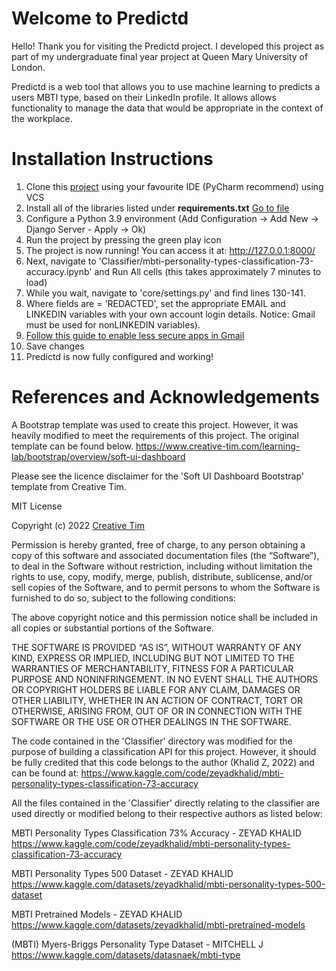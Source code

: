 # Welcome to Predictd

Hello! Thank you for visiting the Predictd project.
I developed this project as part of my undergraduate final year project at Queen Mary University of London.

Predictd is a web tool that allows you to use machine learning to predicts a users MBTI type, based on their LinkedIn profile. It allows allows functionality to manage the data that would be appropriate in the context of the workplace.


# Installation Instructions

 1. Clone this [project](https://github.com/andricozach/Predictd.git) using your favourite IDE (PyCharm recommend) using VCS
 2. Install all of the libraries listed under **requirements.txt** [Go to file](https://github.com/andricozach/Predictd/find/master)
 3. Configure a Python 3.9 environment (Add Configuration -> Add New -> Django Server - Apply -> Ok)
 4. Run the project by pressing the green play icon
 5. The project is now running! You can access it at: http://127.0.0.1:8000/
 6. Next, navigate to 'Classifier/mbti-personality-types-classification-73-accuracy.ipynb' and Run All cells (this takes approximately 7 minutes to load)
 7. While you wait, navigate to 'core/settings.py' and find lines 130-141.
 8. Where fields are = 'REDACTED', set the appropriate EMAIL  and LINKEDIN variables with your own account login details. Notice: Gmail must be used for nonLINKEDIN variables).
 9. [Follow this guide to enable less secure apps in Gmail](https://support.google.com/accounts/answer/6010255?hl=en#zippy=%2Cif-less-secure-app-access-is-on-for-your-account)
 10. Save changes
 11. Predictd is now fully configured and working!

# References and Acknowledgements

A Bootstrap template was used to create this project. However, it was heavily modified to meet the requirements of this project. The original template can be found below.
https://www.creative-tim.com/learning-lab/bootstrap/overview/soft-ui-dashboard

Please see the licence disclaimer for the 'Soft UI Dashboard Bootstrap' template from Creative Tim.

MIT License

Copyright (c) 2022  [Creative Tim](https://creative-tim.com/)

Permission is hereby granted, free of charge, to any person obtaining a copy of this software and associated documentation files (the “Software”), to deal in the Software without restriction, including without limitation the rights to use, copy, modify, merge, publish, distribute, sublicense, and/or sell copies of the Software, and to permit persons to whom the Software is furnished to do so, subject to the following conditions:

The above copyright notice and this permission notice shall be included in all copies or substantial portions of the Software.

THE SOFTWARE IS PROVIDED “AS IS”, WITHOUT WARRANTY OF ANY KIND, EXPRESS OR IMPLIED, INCLUDING BUT NOT LIMITED TO THE WARRANTIES OF MERCHANTABILITY, FITNESS FOR A PARTICULAR PURPOSE AND NONINFRINGEMENT. IN NO EVENT SHALL THE AUTHORS OR COPYRIGHT HOLDERS BE LIABLE FOR ANY CLAIM, DAMAGES OR OTHER LIABILITY, WHETHER IN AN ACTION OF CONTRACT, TORT OR OTHERWISE, ARISING FROM, OUT OF OR IN CONNECTION WITH THE SOFTWARE OR THE USE OR OTHER DEALINGS IN THE SOFTWARE.



The code contained in the 'Classifier' directory was modified for the purpose of building a classification API for this project. However, it should be fully credited that this code belongs to the author (Khalid Z, 2022) and can be found at: https://www.kaggle.com/code/zeyadkhalid/mbti-personality-types-classification-73-accuracy

All the files contained in the 'Classifier' directly relating to the classifier are used directly or modified belong to their respective authors as listed below:

MBTI Personality Types Classification 73% Accuracy - ZEYAD KHALID
https://www.kaggle.com/code/zeyadkhalid/mbti-personality-types-classification-73-accuracy

MBTI Personality Types 500 Dataset - ZEYAD KHALID
https://www.kaggle.com/datasets/zeyadkhalid/mbti-personality-types-500-dataset

MBTI Pretrained Models - ZEYAD KHALID
https://www.kaggle.com/datasets/zeyadkhalid/mbti-pretrained-models

(MBTI) Myers-Briggs Personality Type Dataset - MITCHELL J
https://www.kaggle.com/datasets/datasnaek/mbti-type
